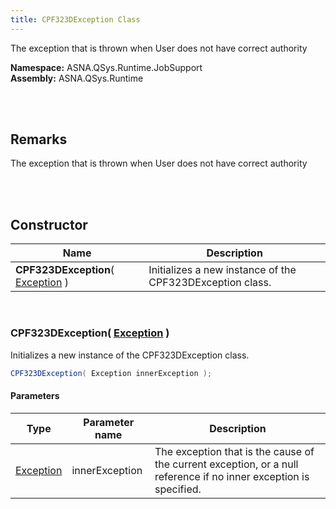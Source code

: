 ```yaml
---
title: CPF323DException Class
---
```


The exception that is thrown when User does not have correct authority

**Namespace:** ASNA.QSys.Runtime.JobSupport <br/>
**Assembly:** ASNA.QSys.Runtime

<br>
<br>

## Remarks

The exception that is thrown when User does not have correct authority

[//]: # ($$TODO: Complete the Remarks section.)

<br>
<br>

## Constructor

| Name |  Description 
| --- | --- 
| **CPF323DException**( [Exception](https://docs.microsoft.com/en-us/dotnet/api/system.exception) ) | Initializes a new instance of the CPF323DException class.

<br>

### CPF323DException( [Exception](https://docs.microsoft.com/en-us/dotnet/api/system.exception) )

Initializes a new instance of the CPF323DException class.

```cs
CPF323DException( Exception innerException );
```

#### Parameters

| Type | Parameter name | Description
| --- | --- | ---
| [Exception](https://docs.microsoft.com/en-us/dotnet/api/system.exception) | innerException | The exception that is the cause of the current exception, or a null reference if no inner exception is specified. 

<br>


<br>
<br>

